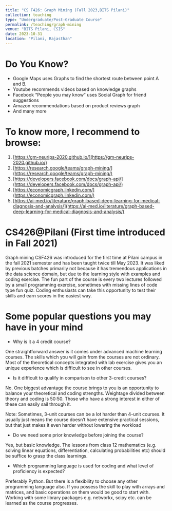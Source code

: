 ```yaml
---
title: "CS F426: Graph Mining (Fall 2023,BITS Pilani)"
collection: teaching
type: "Undergraduate/Post-Graduate Course"
permalink: /teaching/graph-mining
venue: "BITS Pilani, CSIS"
date: 2023-10-31
location: "Pilani, Rajasthan"
---
```


<!--This is a description of a teaching experience. You can use markdown like any other post.-->

Do You Know?
======
- Google Maps uses Graphs to find the shortest route between point A and B.
- Youtube recommends videos based on knowledge graphs
- Facebook “People you may know” uses Social Graph for friend suggestions
- Amazon recommendations based on product reviews graph
- And many more

To know more, I recommend to browse:
======
1. [https://gm-neurips-2020.github.io/](https://gm-neurips-2020.github.io/)
2. [https://research.google/teams/graph-mining/](https://research.google/teams/graph-mining/)
3. [https://developers.facebook.com/docs/graph-api/](https://developers.facebook.com/docs/graph-api/)
4. [https://economicgraph.linkedin.com/](https://economicgraph.linkedin.com/)
5. [https://ai-med.io/literature/graph-based-deep-learning-for-medical-diagnosis-and-analysis/](https://ai-med.io/literature/graph-based-deep-learning-for-medical-diagnosis-and-analysis/)

CS426@Pilani (First time introduced in Fall 2021)
======
Graph mining CSF426 was introduced for the first time at Pilani campus in the fall 2021
semester and has been taught twice till May 2023. It was liked by previous batches
primarily not because it has tremendous applications in the data science domain, but
due to the learning style with examples and coding exercise. The fun part of the course
is every two lectures followed by a small programming exercise, sometimes with
missing lines of code type fun quiz. Coding enthusiasts can take this opportunity to test
their skills and earn scores in the easiest way.



Some popular questions you may have in your mind
======
- Why is it a 4 credit course?

One straightforward answer is it comes under advanced machine learning courses. The skills
which you will gain from the courses are not ordinary. Most of the theoretical concepts
integrated with lab exercise gives you an unique experience which is difficult to see in other
courses.

- Is it difficult to qualify in comparison to other 3-credit courses?

No. One biggest advantage the course brings to you is an opportunity to balance your
theoretical and coding strengths. Weightage divided between theory and coding is 50:50. Those
who have a strong interest in either of these can easily sail through it.

Note: Sometimes, 3-unit courses can be a lot harder than 4-unit courses. It usually just
means the course doesn’t have extensive practical sessions, but that just makes it even
harder without lowering the workload

- Do we need some prior knowledge before joining the course?
   
Yes, but basic knowledge. The lessons from class 12 mathematics (e.g. solving linear
equations, differentiation, calculating probabilities etc) should be suffice to grasp the class
learnings.

- Which programming language is used for coding and what level of
proficiency is expected?

Preferably Python. But there is a flexibility to choose any other programming language also. If
you possess the skill to play with arrays and matrices, and basic operations on them would be
good to start with. Working with some library packages e.g. networkx, scipy etc. can be learned
as the course progresses.


